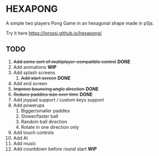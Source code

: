 # HEXAPONG
A simple two players Pong Game in an hexagonal shape made in p5js.

Try it here https://lorossi.github.io/hexapong/

## TODO
1. ~~Add some sort of multiplayer-compatible control~~ **DONE**
2. Add animations **WIP**
3. Add splash screens
      1. ~~Add start screen~~ **DONE**
  2. Add end screen
4. ~~Improve bouncing angle direction~~ **DONE**
5. ~~Reduce paddles size over time~~ **DONE**
6. Add joypad support / custom keys support
7. Add powerups
    1. Bigger/smaller paddles
    2. Slower/faster ball
    3. Random ball direction
    4. Rotate in one direction only
8. Add touch controls
9. Add AI
10. Add music
11. Add countdown before round start **WIP**
